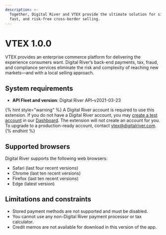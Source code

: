 ```yaml
---
description: >-
  Together, Digital River and VTEX provide the ultimate solution for simple,
  fast, and risk-free cross-border selling.
---
```


# VTEX 1.0.0

VTEX provides an enterprise commerce platform for delivering the experience consumers want. Digital River’s back-end payments, tax, fraud, and compliance services eliminate the risk and complexity of reaching new markets—and with a local selling approach.

## System requirements

* **API Fleet and version**: Digital River API–v2021-03-23&#x20;

{% hint style="warning" %}
A Digital River account is required to use this extension. If you do not have a Digital River account, you may [create a test account](https://docs.digitalriver.com/digital-river-api/getting-started-1/quick-start-guide#step-1-create-a-test-account) in our [Dashboard](https://dashboard.digitalriver.com/signup). The extension will not create an account for you. To upgrade to a production-ready account, contact [vtex@digitalriver.com](mailto:vtex@digitalriver.com).&#x20;
{% endhint %}

## Supported browsers

Digital River supports the following web browsers:

* Safari (last four recent versions)
* Chrome (last ten recent versions)
* Firefox (last ten recent versions)
* Edge (latest version)

## Limitations and constraints

* Stored payment methods are not supported and must be disabled.
* You cannot use any non-Digital River payment processor or tax calculator.
* Credit memos are not available for download in this version of the app.
